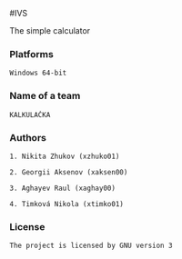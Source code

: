 #IVS

The simple calculator

### Platforms
    
    Windows 64-bit

### Name of a team ###


    KALKULAČKA
    
### Authors ###
    
    1. Nikita Zhukov (xzhuko01)

    2. Georgii Aksenov (xaksen00)
    
    3. Aghayev Raul (xaghay00)
    
    4. Timková Nikola (xtimko01)

### License ###

    The project is licensed by GNU version 3